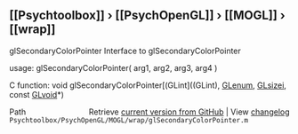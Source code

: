 ## [[Psychtoolbox]] &#8250; [[PsychOpenGL]] &#8250; [[MOGL]] &#8250; [[wrap]]

glSecondaryColorPointer  Interface to glSecondaryColorPointer  
  
usage:  glSecondaryColorPointer( arg1, arg2, arg3, arg4 )  
  
C function:  void glSecondaryColorPointer[(GLint]((GLint), [GLenum](GLenum), [GLsizei](GLsizei), const [GLvoid](GLvoid)\*)  




<div class="code_header" style="text-align:right;">
  <span style="float:left;">Path&nbsp;&nbsp;</span> <span class="counter">Retrieve <a href=
  "https://raw.github.com/Psychtoolbox-3/Psychtoolbox-3/beta/Psychtoolbox/PsychOpenGL/MOGL/wrap/glSecondaryColorPointer.m">current version from GitHub</a> | View <a href=
  "https://github.com/Psychtoolbox-3/Psychtoolbox-3/commits/beta/Psychtoolbox/PsychOpenGL/MOGL/wrap/glSecondaryColorPointer.m">changelog</a></span>
</div>
<div class="code">
  <code>Psychtoolbox/PsychOpenGL/MOGL/wrap/glSecondaryColorPointer.m</code>
</div>

